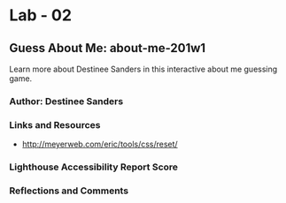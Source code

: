 # Lab - 02

## Guess About Me: about-me-201w1

Learn more about Destinee Sanders in this interactive about me guessing game.

### Author: Destinee Sanders

### Links and Resources

* <http://meyerweb.com/eric/tools/css/reset/>

### Lighthouse Accessibility Report Score

### Reflections and Comments
